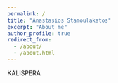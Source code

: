 ```yaml
---
permalink: /
title: "Anastasios Stamoulakatos"
excerpt: "About me"
author_profile: true
redirect_from: 
  - /about/
  - /about.html
---
```


KALISPERA
